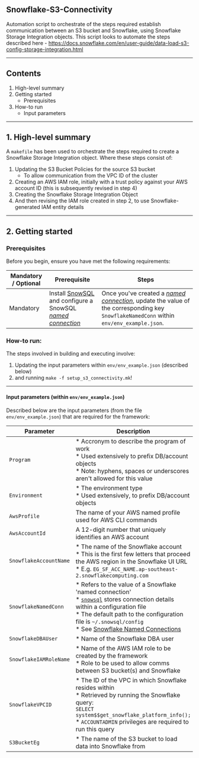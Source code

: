 ## Snowflake-S3-Connectivity

Automation script to orchestrate of the steps required establish communication between an S3 bucket and Snowflake, using Snowflake Storage Integration objects. This script looks to automate the steps described here - https://docs.snowflake.com/en/user-guide/data-load-s3-config-storage-integration.html

---

## Contents

1. High-level summary
2. Getting started
    * Prerequisites
3. How-to run
    * Input parameters

---

## 1. High-level summary

A `makefile` has been used to orchestrate the steps required to create a Snowflake Storage Integration object. Where these steps consist of:

1) Updating the S3 Bucket Policies for the source S3 bucket
    * To allow communication from the VPC ID of the  cluster
2) Creating an AWS IAM role, initially with a trust policy against your AWS account ID (this is subsequently revised in step 4)
3) Creating the Snowflake Storage Integration Object
4) And then revising the IAM role created in step 2, to use Snowflake-generated IAM entity details

---

## 2. Getting started

### Prerequisites

Before you begin, ensure you have met the following requirements:

| Mandatory / Optional | Prerequisite | Steps |
| -------| -----------| ------------------|
| Mandatory | Install [SnowSQL](https://docs.snowflake.com/en/user-guide/snowsql.html) and configure a SnowSQL [*named connection*](https://docs.snowflake.com/en/user-guide/snowsql-start.html#using-named-connections) | Once you've created a [*named connection*](https://docs.snowflake.com/en/user-guide/snowsql-start.html#using-named-connections), update the value of the corresponding key `SnowflakeNamedConn` within `env/env_example.json`. |

### How-to run:

The steps involved in building and executing involve:

1) Updating the input parameters within `env/env_example.json` (described below)
2) and running `make -f setup_s3_connectivity.mk`!

---

#### Input parameters (within `env/env_example.json`)

Described below are the input parameters (from the file `env/env_example.json`) that are required for the framework:

| Parameter | Description | Example | Mandatory |
|---|---|---|---|
| `Program` | * Accronym to describe the program of work<br/>* Used extensively to prefix DB/account objects<br/>* Note: hyphens, spaces or underscores aren't allowed for this value | `DFP` <br/>(accronym for 'Data Foundations Project') | Yes  |
| `Environment` | * The environment type<br/>* Used extensively, to prefix DB/account objects | `NP` (Non-Prod), `PROD` | Yes |
| `AwsProfile` | The name of your AWS named profile used for AWS CLI commands | `eg_aws_profile` | Yes |
| `AwsAccountId` | A 12-digit number that uniquely identifies an AWS account | `123456789012` | Yes |
| `SnowflakeAccountName` | * The name of the Snowflake account<br/>* This is the first few letters that proceed the AWS region in the Snowflake UI URL<br/>* E.g. `EG_SF_ACC_NAME.ap-southeast-2.snowflakecomputing.com` | `EG_SF_ACC_NAME` | Yes |
| `SnowflakeNamedConn` | * Refers to the value of a Snowflake 'named connection'<br/>* [`snowsql`](https://docs.snowflake.com/en/user-guide/snowsql.html) stores connection details within a configuration file<br/>* The default path to the configuration file is `~/.snowsql/config`<br/>* See [Snowflake Named Connections](https://docs.snowflake.com/en/user-guide/snowsql-start.html#using-named-connections) | `eg_sf_profile` | Yes |
| `SnowflakeDBAUser` | * Name of the Snowflake DBA user | `JBloggs` | Yes |
| `SnowflakeIAMRoleName` | * Name of the AWS IAM role to be created by the framework<br/>* Role to be used to allow comms between S3 bucket(s) and Snowflake | `${PROGRAM}-snowflake-access-role` | Yes |
| `SnowflakeVPCID` | * The ID of the VPC in which Snowflake resides within<br/>* Retrieved by running the Snowflake query:<br/>`SELECT system$$get_snowflake_platform_info();`<br/>* `ACCOUNTADMIN` privileges are required to run this query | `vpc-123f12e1` | Yes |
| `S3BucketEg` | * The name of the S3 bucket to load data into Snowflake from | `s3://eg-s3-bucket` | Yes |
